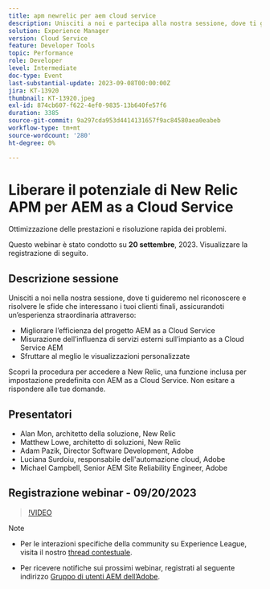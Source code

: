 ```yaml
---
title: apm newrelic per aem cloud service
description: Unisciti a noi e partecipa alla nostra sessione, dove ti guideremo nel riconoscere e risolvere le sfide che interessano i tuoi clienti finali, assicurando un’esperienza eccezionale attraverso il miglioramento dell’efficienza del progetto as a Cloud Service per l’AEM, la misurazione dell’influenza dei servizi esterni per il tuo sistema as a Cloud Service per l’AEM e la possibilità di sfruttare al massimo viste personalizzate. Scopri la procedura per accedere a New Relic, una funzione inclusa per impostazione predefinita con AEM as a Cloud Service. Non esitare a rispondere alle tue domande.
solution: Experience Manager
version: Cloud Service
feature: Developer Tools
topic: Performance
role: Developer
level: Intermediate
doc-type: Event
last-substantial-update: 2023-09-08T00:00:00Z
jira: KT-13920
thumbnail: KT-13920.jpeg
exl-id: 874cb607-f622-4ef0-9835-13b640fe57f6
duration: 3385
source-git-commit: 9a297cda953d4414131657f9ac84580aea0eabeb
workflow-type: tm+mt
source-wordcount: '280'
ht-degree: 0%

---
```


# Liberare il potenziale di New Relic APM per AEM as a Cloud Service

Ottimizzazione delle prestazioni e risoluzione rapida dei problemi.

Questo webinar è stato condotto su **20 settembre**, 2023. Visualizzare la registrazione di seguito.

## Descrizione sessione

Unisciti a noi nella nostra sessione, dove ti guideremo nel riconoscere e risolvere le sfide che interessano i tuoi clienti finali, assicurandoti un’esperienza straordinaria attraverso:

* Migliorare l’efficienza del progetto AEM as a Cloud Service
* Misurazione dell’influenza di servizi esterni sull’impianto as a Cloud Service AEM
* Sfruttare al meglio le visualizzazioni personalizzate

Scopri la procedura per accedere a New Relic, una funzione inclusa per impostazione predefinita con AEM as a Cloud Service. Non esitare a rispondere alle tue domande.

## Presentatori

* Alan Mon, architetto della soluzione, New Relic
* Matthew Lowe, architetto di soluzioni, New Relic
* Adam Pazik, Director Software Development, Adobe
* Luciana Surdoiu, responsabile dell&#39;automazione cloud, Adobe
* Michael Campbell, Senior AEM Site Reliability Engineer, Adobe

## Registrazione webinar - 09/20/2023

>[!VIDEO](https://video.tv.adobe.com/v/3424439/)

>[!NOTE]
>
>* Per le interazioni specifiche della community su Experience League, visita il nostro [thread contestuale](https://adobe.ly/3sV67N5).
>
>* Per ricevere notifiche sui prossimi webinar, registrati al seguente indirizzo [Gruppo di utenti AEM dell’Adobe](https://aem-augs.adobe.com/).
